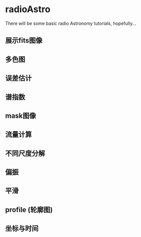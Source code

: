 # radioAstro
There will be some basic radio Astronomy tutorials, hopefully...
## 展示fits图像
## 多色图
## 误差估计
## 谱指数
## mask图像
## 流量计算
## 不同尺度分解
## 偏振
## 平滑
## profile (轮廓图)
## 坐标与时间



